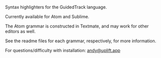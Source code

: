 Syntax highlighters for the GuidedTrack language.

Currently available for Atom and Sublime.

The Atom grammar is constructed in Textmate, and may work for other editors as well.

See the readme files for each grammar, respectively, for more information.

For questions/difficulty with installation: andy@uplift.app
